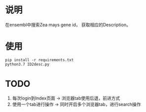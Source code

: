 # 说明
在ensembl中搜索Zea mays gene id， 获取相应的Description。

# 使用
    pip install -r requirements.txt
    python3.7 ID2desc.py

# TODO
1. 每次login到Index页面 -> 浏览器tab使用后退，前进方式
2. 使用一个tab进行操作 -> 同时开启多个浏览器tab，进行search操作